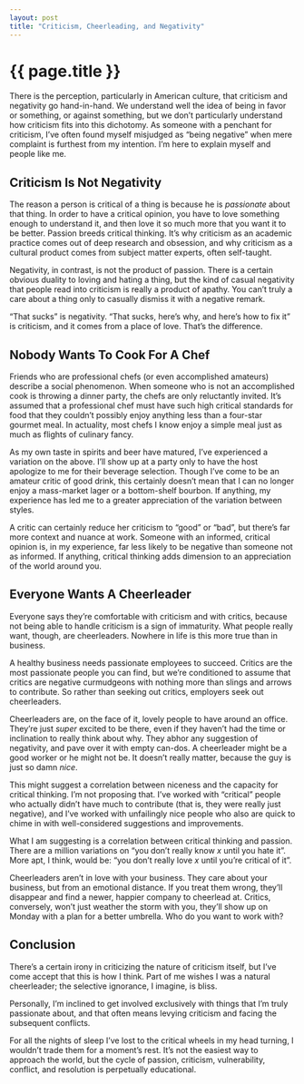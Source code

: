 ```yaml
---
layout: post
title: "Criticism, Cheerleading, and Negativity"
---
```


{{ page.title }}
================

There is the perception, particularly in American culture, that criticism and negativity go hand-in-hand. We understand well the idea of being in favor or something, or against something, but we don’t particularly understand how criticism fits into this dichotomy. As someone with a penchant for criticism, I’ve often found myself misjudged as “being negative” when mere complaint is furthest from my intention. I’m here to explain myself and people like me.

Criticism Is Not Negativity
---------------------------

The reason a person is critical of a thing is because he is *passionate* about that thing. In order to have a critical opinion, you have to love something enough to understand it, and then love it so much more that you want it to be better. Passion breeds critical thinking. It’s why criticism as an academic practice comes out of deep research and obsession, and why criticism as a cultural product comes from subject matter experts, often self-taught.

Negativity, in contrast, is not the product of passion. There is a certain obvious duality to loving and hating a thing, but the kind of casual negativity that people read into criticism is really a product of apathy. You can’t truly a care about a thing only to casually dismiss it with a negative remark.

“That sucks” is negativity. “That sucks, here’s why, and here’s how to fix it” is criticism, and it comes from a place of love. That’s the difference.

Nobody Wants To Cook For A Chef
-------------------------------

Friends who are professional chefs (or even accomplished amateurs) describe a social phenomenon. When someone who is not an accomplished cook is throwing a dinner party, the chefs are only reluctantly invited. It’s assumed that a professional chef must have such high critical standards for food that they couldn’t possibly enjoy anything less than a four-star gourmet meal. In actuality, most chefs I know enjoy a simple meal just as much as flights of culinary fancy.

As my own taste in spirits and beer have matured, I’ve experienced a variation on the above. I’ll show up at a party only to have the host apologize to me for their beverage selection. Though I’ve come to be an amateur critic of good drink, this certainly doesn’t mean that I can no longer enjoy a mass-market lager or a bottom-shelf bourbon. If anything, my experience has led me to a greater appreciation of the variation between styles.

A critic can certainly reduce her criticism to “good” or “bad”, but there’s far more context and nuance at work. Someone with an informed, critical opinion is, in my experience, far less likely to be negative than someone not as informed. If anything, critical thinking adds dimension to an appreciation of the world around you.

Everyone Wants A Cheerleader
----------------------------

Everyone says they’re comfortable with criticism and with critics, because not being able to handle criticism is a sign of immaturity. What people really want, though, are cheerleaders. Nowhere in life is this more true than in business.

A healthy business needs passionate employees to succeed. Critics are the most passionate people you can find, but we’re conditioned to assume that critics are negative curmudgeons with nothing more than slings and arrows to contribute. So rather than seeking out critics, employers seek out cheerleaders.

Cheerleaders are, on the face of it, lovely people to have around an office. They’re just *super* excited to be there, even if they haven’t had the time or inclination to really think about why. They abhor any suggestion of negativity, and pave over it with empty can-dos. A cheerleader might be a good worker or he might not be. It doesn’t really matter, because the guy is just so damn *nice*.

This might suggest a correlation between niceness and the capacity for critical thinking. I’m not proposing that. I’ve worked with “critical” people who actually didn’t have much to contribute (that is, they were really just negative), and I’ve worked with unfailingly nice people who also are quick to chime in with well-considered suggestions and improvements.

What I am suggesting is a correlation between critical thinking and passion. There are a million variations on “you don’t really know *x* until you hate it”. More apt, I think, would be: “you don’t really love *x* until you’re critical of it”.

Cheerleaders aren’t in love with your business. They care about your business, but from an emotional distance. If you treat them wrong, they’ll disappear and find a newer, happier company to cheerlead at. Critics, conversely, won’t just weather the storm with you, they’ll show up on Monday with a plan for a better umbrella. Who do you want to work with?

Conclusion
----------

There’s a certain irony in criticizing the nature of criticism itself, but I’ve come accept that this is how I think. Part of me wishes I was a natural cheerleader; the selective ignorance, I imagine, is bliss.

Personally, I’m inclined to get involved exclusively with things that I’m truly passionate about, and that often means levying criticism and facing the subsequent conflicts.

For all the nights of sleep I’ve lost to the critical wheels in my head turning, I wouldn’t trade them for a moment’s rest. It’s not the easiest way to approach the world, but the cycle of passion, criticism, vulnerability, conflict, and resolution is perpetually educational.

